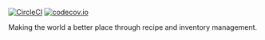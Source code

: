 [![CircleCI](https://circleci.com/gh/rhys-saldanha/reciplease/tree/develop.svg?style=svg&circle-token=ae5f90383a510e80bfe4651c36942f25f4442106)](https://circleci.com/gh/rhys-saldanha/reciplease/tree/master)
[![codecov.io](https://codecov.io/gh/rhys-saldanha/reciplease/branch/master/graphs/badge.svg?token=lqPQFZZ3K5)](https://codecov.io/gh/rhys-saldanha/reciplease?branch=master)

Making the world a better place through recipe and inventory management.

